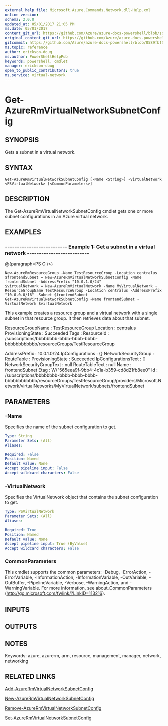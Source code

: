 ```yaml
---
external help file: Microsoft.Azure.Commands.Network.dll-Help.xml
online version:
schema: 2.0.0
updated_at: 05/01/2017 21:05 PM
ms.date: 05/01/2017
content_git_url: https://github.com/Azure/azure-docs-powershell/blob/sdw-version-test/azureps-cmdlets-docs/ResourceManager/AzureRM.Network/v2.2.0/Get-AzureRmVirtualNetworkSubnetConfig.md
original_content_git_url: https://github.com/Azure/azure-docs-powershell/blob/sdw-version-test/azureps-cmdlets-docs/ResourceManager/AzureRM.Network/v2.2.0/Get-AzureRmVirtualNetworkSubnetConfig.md
gitcommit: https://github.com/Azure/azure-docs-powershell/blob/0589fbf53d27e39e0cf445261d29c64fb0859d62
ms.topic: reference
author: erickson-doug
ms.author: PowerShellHelpPub
keywords: powershell, cmdlet
manager: erickson-doug
open_to_public_contributors: true
ms.service: virtual-network
---
```


# Get-AzureRmVirtualNetworkSubnetConfig

## SYNOPSIS
Gets a subnet in a virtual network.

## SYNTAX

```
Get-AzureRmVirtualNetworkSubnetConfig [-Name <String>] -VirtualNetwork <PSVirtualNetwork> [<CommonParameters>]
```

## DESCRIPTION
The Get-AzureRmVirtualNetworkSubnetConfig cmdlet gets one or more subnet configurations in an Azure virtual network.

## EXAMPLES

### --------------------------  Example 1: Get a subnet in a virtual network  --------------------------
@{paragraph=PS C:\\\>}





```
New-AzureRmResourceGroup -Name TestResourceGroup -Location centralus
$frontendSubnet = New-AzureRmVirtualNetworkSubnetConfig -Name frontendSubnet -AddressPrefix "10.0.1.0/24"
$virtualNetwork = New-AzureRmVirtualNetwork -Name MyVirtualNetwork -ResourceGroupName TestResourceGroup -Location centralus -AddressPrefix "10.0.0.0/16" -Subnet $frontendSubnet
Get-AzureRmVirtualNetworkSubnetConfig -Name frontendSubnet -VirtualNetwork $virtualNetwork
```

This example creates a resource group and a virtual network with a single subnet in that resource group.
It then retrieves data about that subnet.

ResourceGroupName : TestResourceGroup
Location          : centralus
ProvisioningState : Succeeded
Tags              :
ResourceId        : /subscriptions/bbbbbbbb-bbbb-bbbb-bbbb-bbbbbbbbbbbb/resourceGroups/TestResourceGroup


AddressPrefix            : 10.0.1.0/24
IpConfigurations         : {}
NetworkSecurityGroup     :
RouteTable               :
ProvisioningState        : Succeeded
IpConfigurationsText     : \[\]
NetworkSecurityGroupText : null
RouteTableText           : null
Name                     : frontendSubnet
Etag                     : W/"565eea9f-9bb4-4c1a-b359-cd8d21fb8ee0"
Id                       : /subscriptions/bbbbbbbb-bbbb-bbbb-bbbb-bbbbbbbbbbbb/resourceGroups/TestResourceGroup/providers/Microsoft.Network/virtualNetworks/MyVirtualNetwork/subnets/frontendSubnet

## PARAMETERS

### -Name
Specifies the name of the subnet configuration to get.

```yaml
Type: String
Parameter Sets: (All)
Aliases: 

Required: False
Position: Named
Default value: None
Accept pipeline input: False
Accept wildcard characters: False
```

### -VirtualNetwork
Specifies the VirtualNetwork object that contains the subnet configuration to get.

```yaml
Type: PSVirtualNetwork
Parameter Sets: (All)
Aliases: 

Required: True
Position: Named
Default value: None
Accept pipeline input: True (ByValue)
Accept wildcard characters: False
```

### CommonParameters
This cmdlet supports the common parameters: -Debug, -ErrorAction, -ErrorVariable, -InformationAction, -InformationVariable, -OutVariable, -OutBuffer, -PipelineVariable, -Verbose, -WarningAction, and -WarningVariable. For more information, see about_CommonParameters (http://go.microsoft.com/fwlink/?LinkID=113216).

## INPUTS

## OUTPUTS

## NOTES
Keywords: azure, azurerm, arm, resource, management, manager, network, networking

## RELATED LINKS

[Add-AzureRmVirtualNetworkSubnetConfig]()

[New-AzureRmVirtualNetworkSubnetConfig]()

[Remove-AzureRmVirtualNetworkSubnetConfig]()

[Set-AzureRmVirtualNetworkSubnetConfig]()


